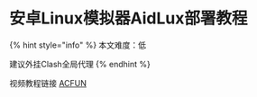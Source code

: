 # 安卓Linux模拟器AidLux部署教程
{% hint style="info" %} 本文难度：低

建议外挂Clash全局代理 {% endhint %}

视频教程链接 [ACFUN](https://m.acfun.cn/v/?ac=41422759)
